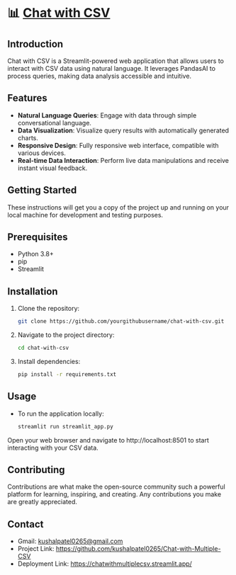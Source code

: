 # 📊 [Chat with CSV](https://chatwithmultiplecsv.streamlit.app/)

## Introduction
Chat with CSV is a Streamlit-powered web application that allows users to interact with CSV data using natural language. It leverages PandasAI to process queries, making data analysis accessible and intuitive.

## Features
- **Natural Language Queries**: Engage with data through simple conversational language.
- **Data Visualization**: Visualize query results with automatically generated charts.
- **Responsive Design**: Fully responsive web interface, compatible with various devices.
- **Real-time Data Interaction**: Perform live data manipulations and receive instant visual feedback.

## Getting Started
These instructions will get you a copy of the project up and running on your local machine for development and testing purposes.

## Prerequisites
- Python 3.8+
- pip
- Streamlit

## Installation
1. Clone the repository:
   ```bash
   git clone https://github.com/yourgithubusername/chat-with-csv.git

2. Navigate to the project directory:
   ```bash
   cd chat-with-csv

3. Install dependencies:
   ```bash
   pip install -r requirements.txt

## Usage
- To run the application locally:
   ```bash
   streamlit run streamlit_app.py
Open your web browser and navigate to http://localhost:8501 to start interacting with your CSV data.

## Contributing
Contributions are what make the open-source community such a powerful platform for learning, inspiring, and creating. Any contributions you make are greatly appreciated.

## Contact
- Gmail: kushalpatel0265@gmail.com
- Project Link: https://github.com/kushalpatel0265/Chat-with-Multiple-CSV
- Deployment Link: https://chatwithmultiplecsv.streamlit.app/
